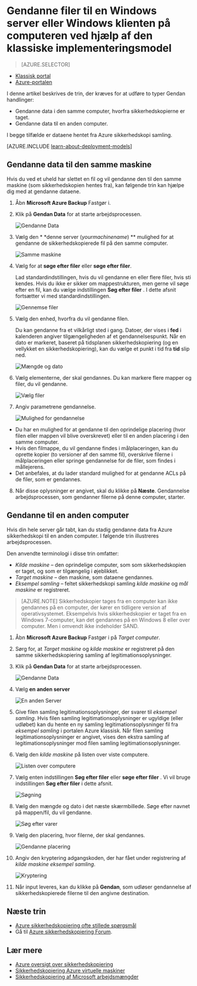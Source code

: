 <properties
   pageTitle="Gendanne data til en Windows Server eller Windows-klient fra Azure ved hjælp af den klassiske implementeringsmodel | Microsoft Azure"
   description="Lær, hvordan du kan gendanne fra en Windows Server eller Windows-klient."
   services="backup"
   documentationCenter=""
   authors="saurabhsensharma"
   manager="shivamg"
   editor=""/>

<tags
   ms.service="backup"
   ms.workload="storage-backup-recovery"
     ms.tgt_pltfrm="na"
     ms.devlang="na"
     ms.topic="article"
     ms.date="08/02/2016"
     ms.author="trinadhk; jimpark; markgal;"/>

# <a name="restore-files-to-a-windows-server-or-windows-client-machine-using-the-classic-deployment-model"></a>Gendanne filer til en Windows server eller Windows klienten på computeren ved hjælp af den klassiske implementeringsmodel

> [AZURE.SELECTOR]
- [Klassisk portal](backup-azure-restore-windows-server-classic.md)
- [Azure-portalen](backup-azure-restore-windows-server.md)

I denne artikel beskrives de trin, der kræves for at udføre to typer Gendan handlinger:

- Gendanne data i den samme computer, hvorfra sikkerhedskopierne er taget.
- Gendanne data til en anden computer.

I begge tilfælde er dataene hentet fra Azure sikkerhedskopi samling.

[AZURE.INCLUDE [learn-about-deployment-models](../../includes/learn-about-deployment-models-classic-include.md)]

## <a name="recover-data-to-the-same-machine"></a>Gendanne data til den samme maskine
Hvis du ved et uheld har slettet en fil og vil gendanne den til den samme maskine (som sikkerhedskopien hentes fra), kan følgende trin kan hjælpe dig med at gendanne dataene.

1. Åbn **Microsoft Azure Backup** Fastgør i.
2. Klik på **Gendan Data** for at starte arbejdsprocessen.

    ![Gendanne Data](./media/backup-azure-restore-windows-server-classic/recover.png)

3. Vælg den * *denne server (*yourmachinename*) ** mulighed for at gendanne de sikkerhedskopierede fil på den samme computer.

    ![Samme maskine](./media/backup-azure-restore-windows-server-classic/samemachine.png)

4. Vælg for at **søge efter filer** eller **søge efter filer**.

    Lad standardindstillingen, hvis du vil gendanne en eller flere filer, hvis sti kendes. Hvis du ikke er sikker om mappestrukturen, men gerne vil søge efter en fil, kan du vælge indstillingen **Søg efter filer** . I dette afsnit fortsætter vi med standardindstillingen.

    ![Gennemse filer](./media/backup-azure-restore-windows-server-classic/browseandsearch.png)

5. Vælg den enhed, hvorfra du vil gendanne filen.

    Du kan gendanne fra et vilkårligt sted i gang. Datoer, der vises i **fed** i kalenderen angiver tilgængeligheden af et gendannelsespunkt. Når en dato er markeret, baseret på tidsplanen sikkerhedskopiering (og en vellykket en sikkerhedskopiering), kan du vælge et punkt i tid fra **tid** slip ned.

    ![Mængde og dato](./media/backup-azure-restore-windows-server-classic/volanddate.png)

6. Vælg elementerne, der skal gendannes. Du kan markere flere mapper og filer, du vil gendanne.

    ![Vælg filer](./media/backup-azure-restore-windows-server-classic/selectfiles.png)

7. Angiv parametrene gendannelse.

    ![Mulighed for gendannelse](./media/backup-azure-restore-windows-server-classic/recoveroptions.png)

  - Du har en mulighed for at gendanne til den oprindelige placering (hvor filen eller mappen vil blive overskrevet) eller til en anden placering i den samme computer.
  - Hvis den filmappe, du vil gendanne findes i målplaceringen, kan du oprette kopier (to versioner af den samme fil), overskrive filerne i målplaceringen eller springe gendannelse for de filer, som findes i mållejerens.
  - Det anbefales, at du lader standard mulighed for at gendanne ACLs på de filer, som er gendannes.

8. Når disse oplysninger er angivet, skal du klikke på **Næste**. Gendannelse arbejdsprocessen, som gendanner filerne på denne computer, starter.

## <a name="recover-to-an-alternate-machine"></a>Gendanne til en anden computer
Hvis din hele server går tabt, kan du stadig gendanne data fra Azure sikkerhedskopi til en anden computer. I følgende trin illustreres arbejdsprocessen.  

Den anvendte terminologi i disse trin omfatter:

- *Kilde maskine* – den oprindelige computer, som som sikkerhedskopien er taget, og som er tilgængelig i øjeblikket.
- *Target maskine* – den maskine, som dataene gendannes.
- *Eksempel samling* – feltet sikkerhedskopi samling *kilde maskine* og *mål maskine* er registreret. <br/>

> [AZURE.NOTE] Sikkerhedskopier tages fra en computer kan ikke gendannes på en computer, der kører en tidligere version af operativsystemet. Eksempelvis hvis sikkerhedskopier er taget fra en Windows 7-computer, kan det gendannes på en Windows 8 eller over computer. Men i omvendt ikke indeholder SAND.

1. Åbn **Microsoft Azure Backup** Fastgør i på *Target computer*.
2. Sørg for, at *Target maskine* og *kilde maskine* er registreret på den samme sikkerhedskopiering samling af legitimationsoplysninger.
3. Klik på **Gendan Data** for at starte arbejdsprocessen.

    ![Gendanne Data](./media/backup-azure-restore-windows-server-classic/recover.png)

4. Vælg **en anden server**

    ![En anden Server](./media/backup-azure-restore-windows-server-classic/anotherserver.png)

5. Give filen samling legitimationsoplysninger, der svarer til *eksempel samling*. Hvis filen samling legitimationsoplysninger er ugyldige (eller udløbet) kan du hente en ny samling legitimationsoplysninger fil fra *eksempel samling* i portalen Azure klassisk. Når filen samling legitimationsoplysninger er angivet, vises den ekstra samling af legitimationsoplysninger mod filen samling legitimationsoplysninger.

6. Vælg den *kilde maskine* på listen over viste computere.

    ![Listen over computere](./media/backup-azure-restore-windows-server-classic/machinelist.png)

7. Vælg enten indstillingen **Søg efter filer** eller **søge efter filer** . Vi vil bruge indstillingen **Søg efter filer** i dette afsnit.

    ![Søgning](./media/backup-azure-restore-windows-server-classic/search.png)

8. Vælg den mængde og dato i det næste skærmbillede. Søge efter navnet på mappen/fil, du vil gendanne.

    ![Søg efter varer](./media/backup-azure-restore-windows-server-classic/searchitems.png)

9. Vælg den placering, hvor filerne, der skal gendannes.

    ![Gendanne placering](./media/backup-azure-restore-windows-server-classic/restorelocation.png)

10. Angiv den kryptering adgangskoden, der har fået under registrering af *kilde maskine* *eksempel samling*.

    ![Kryptering](./media/backup-azure-restore-windows-server-classic/encryption.png)

11. Når input leveres, kan du klikke på **Gendan**, som udløser gendannelse af sikkerhedskopierede filerne til den angivne destination.

## <a name="next-steps"></a>Næste trin
- [Azure sikkerhedskopiering ofte stillede spørgsmål](backup-azure-backup-faq.md)
- Gå til [Azure sikkerhedskopiering Forum](http://go.microsoft.com/fwlink/p/?LinkId=290933).

## <a name="learn-more"></a>Lær mere
- [Azure oversigt over sikkerhedskopiering](http://go.microsoft.com/fwlink/p/?LinkId=222425)
- [Sikkerhedskopiering Azure virtuelle maskiner](backup-azure-vms-introduction.md)
- [Sikkerhedskopiering af Microsoft arbejdsmængder](backup-azure-dpm-introduction.md)
